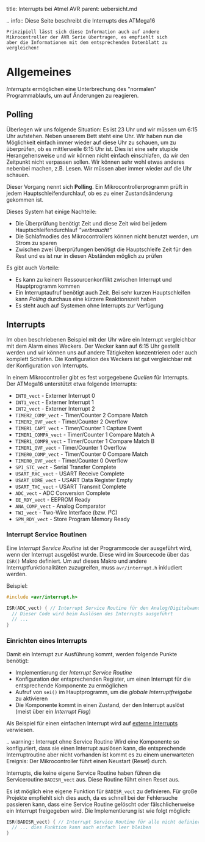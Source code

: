 title: Interrupts bei Atmel AVR
parent: uebersicht.md

.. info:: Diese Seite beschreibt die Interrupts des ATMega16

    Prinzipiell lässt sich diese Information auch auf andere Mikrocontroller der AVR Serie übertragen, es empfiehlt sich
    aber die Informationen mit dem entsprechenden Datenblatt zu vergleichen!

# Allgemeines
*Interrupts* ermöglichen eine Unterbrechung des "normalen" Programmablaufs, um auf Änderungen zu reagieren.

## Polling
Überlegen wir uns folgende Situation:
Es ist 23 Uhr und wir müssen um 6:15 Uhr aufstehen. Neben unserem Bett steht eine Uhr. Wir haben nun die Möglichkeit
einfach immer wieder auf diese Uhr zu schauen, um zu überprüfen, ob es mittlerweile 6:15 Uhr ist. Dies ist eine sehr
stupide Herangehensweise und wir können nicht einfach einschlafen, da wir den Zeitpunkt nicht verpassen sollen. Wir
können sehr wohl etwas anderes nebenbei machen, z.B. Lesen. Wir müssen aber immer wieder auf die Uhr schauen.

Dieser Vorgang nennt sich **Polling**. Ein Mikrocontrollerprogramm prüft in jedem Hauptschleifendurchlauf, ob es zu
einer Zustandsänderung gekommen ist.

Dieses System hat einige Nachteile:

* Die Überprüfung benötigt Zeit und diese Zeit wird bei jedem Hauptschleifendurchlauf *"verbraucht"*
* Die Schlafmodies des Mikrocontrollers können nicht benutzt werden, um Strom zu sparen
* Zwischen zwei Überprüfungen benötigt die Hauptschleife Zeit für den Rest und es ist nur in diesen Abständen möglich zu prüfen

Es gibt auch Vorteile:

* Es kann zu keinem Ressourcenkonflikt zwischen Interrupt und Hauptprogramm kommen
* Ein Interruptaufruf benötigt auch Zeit. Bei sehr kurzen Hauptschleifen kann *Polling* durchaus eine kürzere Reaktionszeit haben
* Es steht auch auf Systemen ohne Interrupts zur Verfügung

## Interrupts
Im oben beschriebenen Beispiel mit der Uhr wäre ein Interrupt vergleichbar mit dem Alarm eines Weckers. Der Wecker kann
auf 6:15 Uhr gestellt werden und wir können uns auf andere Tätigkeiten konzentrieren oder auch komplett Schlafen. Die
Konfiguration des Weckers ist gut vergleichbar mit der Konfiguration von Interrupts.

In einem Mikrocontroller gibt es fest vorgegebene *Quellen* für Interrupts. Der ATMega16 unterstützt etwa folgende Interrupts:

* <code>INT0_vect</code> - Externer Interrupt 0
* <code>INT1_vect</code> - Externer Interrupt 1
* <code>INT2_vect</code> - Externer Interrupt 2
* <code>TIMER2_COMP_vect</code> - Timer/Counter 2 Compare Match
* <code>TIMER2_OVF_vect</code> - Timer/Counter 2 Overflow
* <code>TIMER1_CAPT_vect</code> - Timer/Counter 1 Capture Event
* <code>TIMER1_COMPA_vect</code> - Timer/Counter 1 Compare Match A
* <code>TIMER1_COMPB_vect</code> - Timer/Counter 1 Compare Match B
* <code>TIMER1_OVF_vect</code> - Timer/Counter 1 Overflow
* <code>TIMER0_COMP_vect</code> - Timer/Counter 0 Compare Match
* <code>TIMER0_OVF_vect</code> - Timer/Counter 0 Overflow
* <code>SPI_STC_vect</code> - Serial Transfer Complete
* <code>USART_RXC_vect</code> - USART Receive Complete
* <code>USART_UDRE_vect</code> - USART Data Register Empty
* <code>USART_TXC_vect</code> - USART Transmit Complete
* <code>ADC_vect</code> - ADC Conversion Complete
* <code>EE_RDY_vect</code> - EEPROM Ready
* <code>ANA_COMP_vect</code> - Analog Comparator
* <code>TWI_vect</code> - Two-Wire Interface (bzw. I²C)
* <code>SPM_RDY_vect</code> - Store Program Memory Ready

### Interrupt Service Routinen
Eine *Interrupt Service Routine* ist der Programmcode der ausgeführt wird, wenn der Interrupt ausgelöst wurde. Diese
wird im Sourcecode über das <code>ISR()</code> Makro definiert. Um auf dieses Makro und andere Interruptfunktionalitäten
zuzugreifen, muss <code>avr/interrupt.h</code> inkludiert werden.

Beispiel:

```c
#include <avr/interrupt.h>

ISR(ADC_vect) { // Interrupt Service Routine für den Analog/Digitalwandler
  // Dieser Code wird beim Auslösen des Interrupts ausgeführt
  // ...
}
```

### Einrichten eines Interrupts
Damit ein Interrupt zur Ausführung kommt, werden folgende Punkte benötigt:

* Implementierung der *Interrupt Service Routine*
* Konfiguration der entsprechenden Register, um einen Interrupt für die entsprechende Komponente zu ermöglichen
* Aufruf von <code>sei()</code> im Hauptprogramm, um die *globale Interruptfreigabe* zu aktivieren
* Die Komponente kommt in einen Zustand, der den Interrupt auslöst (meist über ein *Interrupt Flag*)

Als Beispiel für einen einfachen Interrupt wird auf [externe Interrupts](avr_externer_interrupt.html) verwiesen.

.. warning:: Interrupt ohne Service Routine
    Wird eine Komponente so konfiguriert, dass sie einen Interrupt auslösen kann, die entsprechende Interruptroutine aber
    nicht vorhanden ist kommt es zu einem unerwarteten Ereignis: Der Mikrocontroller führt einen Neustart (Reset) durch.

Interrupts, die keine eigene Service Routine haben führen die Serviceroutine <code>BADISR_vect</code> aus. Diese Routine führt einen
Reset aus.

Es ist möglich eine eigene Funktion für <code>BADISR_vect</code> zu definieren. Für große Projekte empfiehlt sich dies auch, da es
schnell bei der Fehlersuche passieren kann, dass eine Service Routine gelöscht oder fälschlicherweise ein Interrupt
freigegeben wird. Die Implementierung ist wie folgt möglich:

```c
ISR(BADISR_vect) { // Interrupt Service Routine für alle nicht definierten Interrupt Routinen
  // ... dies Funktion kann auch einfach leer bleiben
}
```